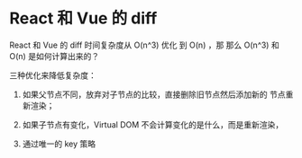 # React 和 Vue 的 diff

React 和 Vue 的 diff 时间复杂度从 O(n^3) 优化 到 O(n) ，那 那么 O(n^3) 和 O(n) 是如何计算出来的？

三种优化来降低复杂度：

1. 如果父节点不同，放弃对子节点的比较，直接删除旧节点然后添加新的 节点重新渲染；

2. 如果子节点有变化，Virtual DOM 不会计算变化的是什么，而是重新渲染，

3. 通过唯一的 key 策略
